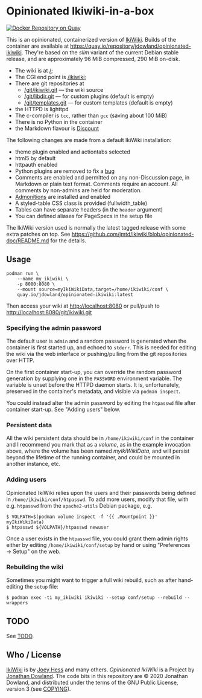 # Opinionated Ikiwiki-in-a-box

[![Docker Repository on Quay](https://quay.io/repository/jdowland/opinionated-ikiwiki/status "Docker Repository on Quay")](https://quay.io/repository/jdowland/opinionated-ikiwiki)

This is an opinionated, containerized version of
[IkiWiki](https://ikiwiki.info).
Builds of the container are available at
<https://quay.io/repository/jdowland/opinionated-ikiwiki>. They're based on
the *slim* variant of the current Debian stable release, and are approximately
96 MiB compressed, 290 MiB on-disk.

 * The wiki is at [/](/);
 * The CGI end point is [/ikiwiki](/ikiwiki);
 * There are git repositories at
   * [/git/ikiwiki.git](/git/ikiwiki.git) — the wiki source
   * [/git/libdir.git](/git/libdir.git) — for custom plugins (default is empty)
   * [/git/templates.git](/git/templates.git) — for custom templates (default is empty)
 * the HTTPD is lighttpd
 * The c-compiler is `tcc`, rather than `gcc` (saving about 100 MiB)
 * There is no Python in the container
 * the Markdown flavour is [Discount](https://www.pell.portland.or.us/~orc/Code/discount/)

The following changes are made from a default IkiWiki installation:

 * theme plugin enabled and actiontabs selected
 * html5 by default
 * httpauth enabled
 * Python plugins are removed to fix a
   [bug](https://ikiwiki.info/bugs/inactive_python_plugins_cause_error_output_when_python_interpreter_is_missing/)
 * Comments are enabled and permitted on any non-Discussion page,
   in Markdown or plain text format. Comments require an account.
   All comments by non-admins are held for moderation.
 * [Admonitions](https://ikiwiki.info/plugins/contrib/admonition/) are
   installed and enabled
 * A styled-table CSS class is provided (fullwidth_table)
 * Tables can have separate headers (in the `header` argument)
 * You can defined aliases for PageSpecs in the setup file

The IkiWiki version used is normally the latest tagged release with some
extra patches on top. See <https://github.com/jmtd/ikiwiki/blob/opinionated-doc/README.md>
for the details.

## Usage

    podman run \
        --name my_ikiwiki \
        -p 8080:8080 \
        --mount source=myIkiWikiData,target=/home/ikiwiki/conf \
        quay.io/jdowland/opinionated-ikiwiki:latest

Then access your wiki at <http://localhost:8080>
or pull/push to <http://localhost:8080/git/ikiwiki.git>

### Specifying the admin password

The default user is `admin` and a random password is generated when the
container is first started up, and echoed to `stderr`.  This is needed for
editing the wiki via the web interface or pushing/pulling from the git
repositories over HTTP.

On the first container start-up, you can override the random password
generation by supplying one in the `PASSWORD` environment variable. The
variable is unset before the HTTPD daemon starts. It is, unfortunately,
preserved in the container's metadata, and visible via `podman inspect`.

You could instead alter the admin password by editing the `htpasswd`
file after container start-up. See "Adding users" below.

### Persistent data

All the wiki persistent data should be in `/home/ikiwiki/conf` in the
container and I recommend you mark that as a _volume_, as in the example
invocation above, where the volume has been named _myIkiWikiData_, and
will persist beyond the lifetime of the running container, and could
be mounted in another instance, etc.

### Adding users

Opinionated IkiWiki relies upon the users and their passwords being
defined in `/home/ikiwiki/conf/htpasswd`. To add more users, modify
that file, with e.g. `htpasswd` from the `apache2-utils` Debian package,
e.g.

    $ VOLPATH=$(podman volume inspect -f '{{ .Mountpoint }}' myIkiWikiData)
    $ htpasswd ${VOLPATH}/htpasswd newuser

Once a user exists in the `htpasswd` file, you could grant them admin
rights either by editing `/home/ikiwiki/conf/setup` by hand or using
"Preferences → Setup" on the web.

### Rebuilding the wiki

Sometimes you might want to trigger a full wiki rebuild, such as after
hand-editing the `setup` file:

    $ podman exec -ti my_ikiwiki ikiwiki --setup conf/setup --rebuild --wrappers

## TODO

See [TODO](TODO.md).

## Who / License

[IkiWiki](https://ikiwiki.info) is by [Joey Hess](http://joeyh.name/)
and many others. *Opinionated IkiWiki* is a Project by
[Jonathan Dowland](https://jmtd.net). The code bits in this repository
are © 2020 Jonathan Dowland, and distributed under the terms of the GNU
Public License, version 3 (see [COPYING](COPYING)).
